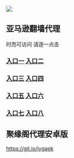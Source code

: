![](https://raw.githubusercontent.com/hao369/a/master/j.jpg)



## 亚马逊翻墙代理 

时而可访问 请逐一点击

### **[入口一](https://ds3fhsuuwg.execute-api.ap-northeast-2.amazonaws.com/d124/?id=521476654)** **[入口二](https://ds3fhsuuwg.execute-api.ap-northeast-2.amazonaws.com/d124/?id=5966254754)**

### **[入口三](https://s3-ap-southeast-1.amazonaws.com/jyg4/jyg.html)**  **[入口四](https://s3-ap-northeast-1.amazonaws.com/jyg9/jyg.html)**

### **[入口五](https://s3.amazonaws.com/dtw5/dtw.html)**  **[入口六](https://s3-us-west-2.amazonaws.com/dtw6/dtw.html)**


###  **[入口七](https://s3-us-west-1.amazonaws.com/dtw7/dtw.html)**  **[入口八](https://s3-ap-northeast-1.amazonaws.com/dtw0/dtw.html)**


##  聚缘阁代理安卓版

https://git.io/jygapk
